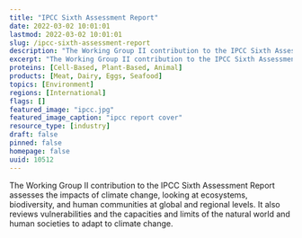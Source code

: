 ```yaml
---
title: "IPCC Sixth Assessment Report"
date: 2022-03-02 10:01:01
lastmod: 2022-03-02 10:01:01
slug: /ipcc-sixth-assessment-report
description: "The Working Group II contribution to the IPCC Sixth Assessment Report assesses the impacts of climate change, looking at ecosystems, biodiversity, and human communities at global and regional levels. It also reviews vulnerabilities and the capacities and limits of the natural world and human societies to adapt to climate change."
excerpt: "The Working Group II contribution to the IPCC Sixth Assessment Report assesses the impacts of climate change, looking at ecosystems, biodiversity, and human communities at global and regional levels. It also reviews vulnerabilities and the capacities and limits of the natural world and human societies to adapt to climate change."
proteins: [Cell-Based, Plant-Based, Animal]
products: [Meat, Dairy, Eggs, Seafood]
topics: [Environment]
regions: [International]
flags: []
featured_image: "ipcc.jpg"
featured_image_caption: "ipcc report cover"
resource_type: [industry]
draft: false
pinned: false
homepage: false
uuid: 10512
---
```

The Working Group II contribution to the IPCC Sixth Assessment Report
assesses the impacts of climate change, looking at ecosystems,
biodiversity, and human communities at global and regional levels. It
also reviews vulnerabilities and the capacities and limits of the
natural world and human societies to adapt to climate change.
